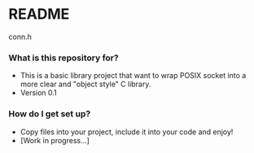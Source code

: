 # README #

conn.h

### What is this repository for? ###

* This is a basic library project that want to wrap POSIX socket into a more clear and "object style" C library.
* Version 0.1

### How do I get set up? ###

* Copy files into your project, include it into your code and enjoy!
* [Work in progress...]
